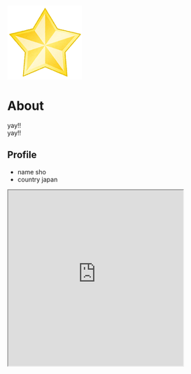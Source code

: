 ![logo](gold_star.png)

# About
yay!!  
yay!!

## Profile
- name sho
- country japan

<iframe src="https://openprocessing.org/sketch/1081475/embed/" width="400" height="400"></iframe>
